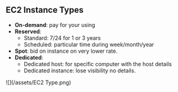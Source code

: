 ## EC2 Instance Types

* __On-demand__: pay for your using 
* __Reserved__:
    * Standard: 7/24 for 1 or 3 years 
    * Scheduled: particular time during week/month/year
* __Spot__: bid on instance on very lower rate. 
* __Dedicated__:  
    * Dedicated host: for specific computer with the host details 
    * Dedicated instance: lose visibility no details.
    
![](/assets/EC2 Type.png)
